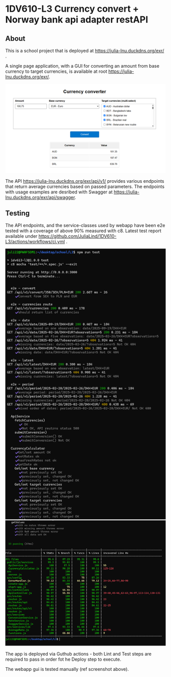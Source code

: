 # 1DV610-L3 Currency convert + Norway bank api adapter restAPI

## About

This is a school project that is deployed at https://julia-lnu.duckdns.org/exr/ .  

A single page application, with a GUI for converting an amount from base currency to target currencies, is available at root https://julia-lnu.duckdns.org/exr/.  

![GUI usage example 1](.readme/gui_usage_example_1.png)  

The API https://julia-lnu.duckdns.org/exr/api/v1/ provides various endpoints that return average currencies based on passed parameters. The endpoints with usage examples are desribed with Swagger at https://julia-lnu.duckdns.org/exr/api/swagger.  


## Testing

The API endpoints, and the service-classes used by webapp have been e2e tested with a coverage of above 90% measured with c8. Latest test report available under https://github.com/JuliaLind/1DV610-L3/actions/workflows/ci.yml .  

![test pt1](.readme/test_results_pt1.png)  
![test pt2](.readme/test_results_pt2.png)  

The app is deployed via Guthub actions - both Lint and Test steps are required to pass in order fot he Deploy step to execute.   

The webapp gui is tested manually (ref screenshot above). 
